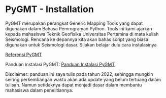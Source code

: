 # PyGMT - Installation

PyGMT merupakan perangkat Generic Mapping Tools yang dapat digunakan dalam Bahasa Pemrograman Python. Tools ini kami ajarkan kepada mahasiswa Teknik Geofisika Universitas Pertamina di mata kuliah Seismologi. Rencana ke depannya kita akan bahas script yang biasa digunakan untuk Seismologi dasar. Silakan belajar dulu cara instalasinya

[Referensi PyGMT](https://www.pygmt.org/latest/)

Panduan instalasi PyGMT: [Panduan Instalasi PyGMT](https://github.com/iktri/iktripy/blob/947229a57031e222d9698c2f57094e71ec2548b5/pygmt/Panduan%20Instalasi%20PyGMT.pdf)

Disclaimer: panduan ini saya tulis pada tahun 2022, sehingga mungkin seiring perkembangan waktu akan ada update yang belum tertuang dalam tulisan. Namun setidaknya dapat menjadi dasar dalam membantu mahasiswa dalam penelitiannya.
